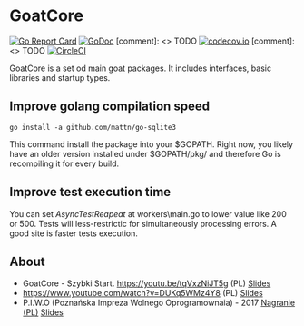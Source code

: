 # GoatCore
[![Go Report Card](https://goreportcard.com/badge/github.com/goatcms/goatcore)](https://goreportcard.com/report/github.com/goatcms/goatcore)
[![GoDoc](https://godoc.org/github.com/goatcms/goatcore?status.svg)](https://godoc.org/github.com/goatcms/goatcore)
[comment]: <> TODO [![codecov.io](https://codecov.io/github/goatcms/goatcore/coverage.svg?branch=master)](https://codecov.io/github/goatcms/goatcore?branch=master)
[comment]: <> TODO [![CircleCI](https://circleci.com/gh/goatcms/goatcore.svg?style=svg)](https://circleci.com/gh/goatcms/goatcore)

GoatCore is a set od main goat packages. It includes interfaces, basic libraries and startup types.

## Improve golang compilation speed
```
go install -a github.com/mattn/go-sqlite3
```
This command install the package into your $GOPATH.
Right now, you likely have an older version installed under $GOPATH/pkg/ and therefore Go is recompiling it for every build.

## Improve test execution time
You can set *AsyncTestReapeat* at workers\\main.go to lower value like 200 or 500. Tests will less-restrictic for simultaneously processing errors. A good site is faster tests execution.

## About
* GoatCore - Szybki Start. https://youtu.be/tqVxzNiJT5g (PL) [Slides](https://docs.google.com/presentation/d/1S0UoP-Js6r7FJxglgSql9kLkRjwFCm7D-ossH4Lz4UA/edit#slide=id.p)
* https://www.youtube.com/watch?v=DUKq5WMz4Y8 (PL) [Slides](https://docs.google.com/presentation/d/1i6e8XM8zZ5FsxIAEqxYjYziafBZt7N-ADYtKY5ENsVc/edit#slide=id.p)
* P.I.W.O (Poznańska Impreza Wolnego Oprogramownaia) - 2017
[Nagranie (PL)](https://www.youtube.com/watch?v=r5etsT7r5No) [Slides](https://docs.google.com/presentation/d/1i6e8XM8zZ5FsxIAEqxYjYziafBZt7N-ADYtKY5ENsVc/edit#slide=id.p)
